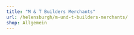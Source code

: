 ```yaml
---
title: "M & T Builders Merchants"
url: /helensburgh/m-und-t-builders-merchants/
shop: Allgemein
---
```

